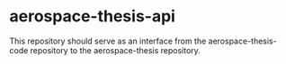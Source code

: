 # aerospace-thesis-api

This repository should serve as an interface from the aerospace-thesis-code repository to the aerospace-thesis repository.
